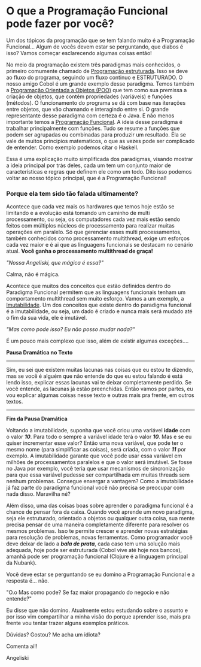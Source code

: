 # O que a Programação Funcional pode fazer por você?

Um dos tópicos da programação que se tem falando muito é a Programação Funcional... Algum de vocês devem estar se perguntando, que diabos é isso? Vamos começar esclarecendo algumas coisas então!

No meio da programação existem três paradigmas mais conhecidos, o primeiro comumente chamado de [Programação estruturada](http://www.fisica.ufjf.br/~sjfsato/fiscomp1/node23.html). Isso se deve ao fluxo do programa, seguindo um fluxo continuo e ESTRUTURADO. O nosso amigo Cobol é um grande exemplo desse paradigma. Temos também a [Programação Orientada a Objetos (POO)](http://www.ufjf.br/peteletrica/files/2012/10/Curso-Orienta%C3%A7%C3%A3o-a-objetos.pdf) que tem como sua premissa a criação de objetos, que contém propriedades (variáveis) e funções (métodos). O funcionamento do programa se dá com base nas iterações entre objetos, que vão chamando e interagindo entre si. O grande representante desse paradigma com certeza é o Java. E não menos importante temos a [Programação Funcional](http://www2.ic.uff.br/~bazilio/cursos/lp/material/ProgFuncional.pdf). A ideia desse paradigma é trabalhar principalmente com funções. Tudo se resume a funções que podem ser agrupadas ou combinadas para produzir um resultado. Ela se vale de muitos principios matematicos, o que as vezes pode ser complicado de entender. Como exemplo podemos citar o Haskell.

Essa é uma explicação muito simplificada dos paradigmas, visando mostrar a ideia principal por trás deles, cada um tem um conjunto maior de características e regras que definem ele como um todo. Dito isso podemos voltar ao nosso tópico principal, que é a Programação Funcional!

### **Porque ela tem sido tão falada ultimamente?**

Acontece que cada vez mais os hardwares que temos hoje estão se limitando e a evolução está tomando um caminho de multi processamento, ou seja, os computadores cada vez mais estão sendo feitos com múltiplos núcleos de processamento para realizar muitas operações em paralelo. Só que gerenciar esses multi processamentos, também conhecidos como processamento multithread, exige um esforços cada vez maior e é ai que as linguagens funcionais se destacam no cenário atual. **Você ganha o processamento multithread de graça!**

_"Nossa Angeliski, que mágica é essa?"_

Calma, não é mágica.

Acontece que muitos dos conceitos que estão definidos dentro do Paradigma Funcional permitem que as linguagens funcionais tenham um comportamento multithread sem muito esforço. Vamos a um exemplo, a [Imutabilidade](http://www.ibm.com/developerworks/library/j-ft4/). Um dos conceitos que existe dentro do paradigma funcional é a imutabilidade, ou seja, um dado é criado e nunca mais será mudado até o fim da sua vida, ele é imutável.

_"Mas como pode isso? Eu não posso mudar nada?"_

É um pouco mais complexo que isso, além de existir algumas exceções....

**Pausa Dramática no Texto**

* * *

Sim, eu sei que existem muitas lacunas nas coisas que eu estou te dizendo, mas se você é alguém que não entende do que eu estou falando é está lendo isso, explicar essas lacunas vai te deixar completamente perdido. Se você entende, as lacunas já estão preenchidas. Então vamos por partes, eu vou explicar algumas coisas nesse texto e outras mais pra frente, em outros textos.

* * *

**Fim da Pausa Dramática**

Voltando a imutabilidade, suponha que você criou uma variável **idade** com o valor _**10**_. Para todo o sempre a variável idade terá o valor _**10**_. Mas e se eu quiser incrementar esse valor? Então uma nova variável, que pode ter o mesmo nome (para simplificar as coisas), será criada, com o valor _**11**_ por exemplo. A imutabilidade garante que você pode usar essa variável em milhões de processamentos paralelos e que o valor será imutável. Se fosse no Java por exemplo, você teria que usar mecanismos de sincronização para que essa variável pudesse ser compartilhada em muitas threads sem nenhum problemas. Consegue enxergar a vantagem? Como a imutabilidade já faz parte do paradigma funcional você não precisa se preocupar com nada disso. Maravilha né?

Além disso, uma das coisas boas sobre aprender o paradigma funcional é a chance de pensar fora da caixa. Quando você aprende um novo paradigma, seja ele estruturado, orientado a objetos ou qualquer outra coisa, sua mente precisa pensar de uma maneira completamente diferente para resolver os mesmos problemas. Isso te permite crescer e aprender novas estratégias para resolução de problemas, novas ferramentas. Como programador você deve deixar de lado a _**bala de prata**_, cada caso tem uma solução mais adequada, hoje pode ser estruturada (Cobol vive até hoje nos bancos), amanhã pode ser programação funcional (Clojure é a linguagem principal da Nubank).

Você deve estar se perguntando se eu domino a Programação Funcional e a resposta é... não.

"O.o Mas como pode? Se faz maior propagando do negocio e não entende?"

Eu disse que não domino. Atualmente estou estudando sobre o assunto e por isso vim compartilhar a minha visão do porque aprender isso, mais pra frente vou tentar trazer alguns exemplos práticos.

Dúvidas? Gostou? Me acha um idiota?

Comenta ai!!

Angeliski